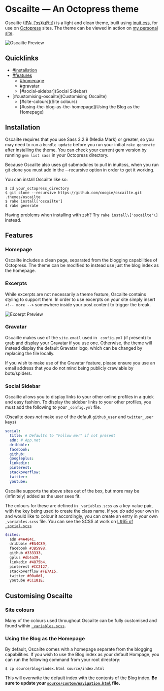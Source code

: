 # Oscailte &mdash; An Octopress theme

Oscailte ([IPA: [ˈɔsˠkɪlʲtʲɪ]](http://en.wiktionary.org/wiki/Appendix:Irish_pronunciation)) is a light and clean theme, built using [inuit.css](http://inuitcss.com/), for use on [Octopress](http://octopress.org/) sites. The theme can be viewed in action on [my personal site](http://coog.ie/).

![Oscailte Preview](http://i.imgur.com/0GlIXHW.jpg)

## Quicklinks
  - [#installation](Installation)
  - [#features](Features)
    - [#homepage](Homepage)
    - [#gravatar](Gravatar)
    - [#social-sidebar](Social Sidebar)
  - [#customising-oscailte](Customising Oscailte)
    - [#site-colours](Site colours)
    - [#using-the-blog-as-the-homepage](Using the Blog as the Homepage)

## Installation

Oscailte requires that you use Sass 3.2.9 (Media Mark) or greater, so you may need to run a `bundle update` before you run your initial `rake generate` after installing the theme. You can check your current gem version by running `gem list sass` in your Octopress directory.

Because Oscailte also uses git submodules to pull in inuitcss, when you run git clone you must add in the --recursive option in order to get it working.

You can install Oscailte like so:

    $ cd your_octopress_directory
    $ git clone --recursive https://github.com/coogie/oscailte.git .themes/oscailte
    $ rake install['oscailte']
    $ rake generate
    
Having problems when installing with zsh? Try `rake install\['oscailte'\]` instead.

## Features

### Homepage

Oscailte includes a clean page, separated from the blogging capabilities of Octopress. The theme can be modified to instead use just the blog index as the homepage.

### Excerpts

While excerpts are not necessarily a theme feature, Oscailte contains styling to support them. In order to use excerpts on your site simply insert `<!-- more -->` somewhere inside your post content to trigger the break.

![Excerpt Preview](http://i.imgur.com/Hlk0Nqh.png)

### Gravatar

Oscailte makes use of the `site.email` used in `_config.yml` (if present) to grab and display your Gravatar if you use one. Otherwise, the theme will instead display the default Gravatar logo, which can be changed by replacing the file locally.

If you wish to make use of the Gravatar feature, please ensure you use an email address that you do not mind being publicly crawlable by bots/spiders.

### Social Sidebar

Oscailte allows you to display links to your other online profiles in a quick and easy fashion. To display the sidebar links to your other profiles, you must add the following to your `_config.yml` file.

(Oscailte *does not* make use of the default `github_user` and `twitter_user` keys)

```` yml
social:
  title: # Defaults to "Follow me!" if not present
  adn: # App.net
  dribbble: 
  facebook: 
  github: 
  googleplus: 
  linkedin: 
  pinterest: 
  stackoverflow: 
  twitter: 
  youtube: 
````

Oscailte supports the above sites out of the box, but more may be (infinitely) added as the user sees fit.

The colours for these are defined in `_variables.scss` as a key-value pair, with the key being used to create the class name. If you *do* add your own in and would like to colour it accordingly, you can create an entry in your own `_variables.scss` file. You can see the SCSS at work on [L#65 of `_social.scss`](https://github.com/coogie/oscailte/blob/master/sass/oscailte/aside/_social.scss#L65)


```` scss
$sites: 
  adn #4A484C,
  dribbble #EA4C89,
  facebook #3B5998,
  github #333333,
  gplus #db4a39,
  linkedin #4875b4,
  pinterest #CC2127,
  stackoverflow #FE7A15,
  twitter #00a0d1,
  youtube #CC181E;
````

## Customising Oscailte

### Site colours

Many of the colours used throughout Oscailte can be fully customised and found within [`_variables.scss`](https://github.com/coogie/oscailte/blob/master/sass/oscailte/_variables.scss).

### Using the Blog as the Homepage

By default, Oscailte comes with a homepage separate from the blogging capabilities. If you wish to use the Blog index as your default Hompage, you can run the following command from your root directory:

    $ cp source/blog/index.html source/index.html

This will overwrite the default index with the contents of the Blog index. **Be sure to update your [`source/custom/navigation.html`](https://github.com/coogie/oscailte/blob/master/source/_includes/custom/navigation.html) file.**



